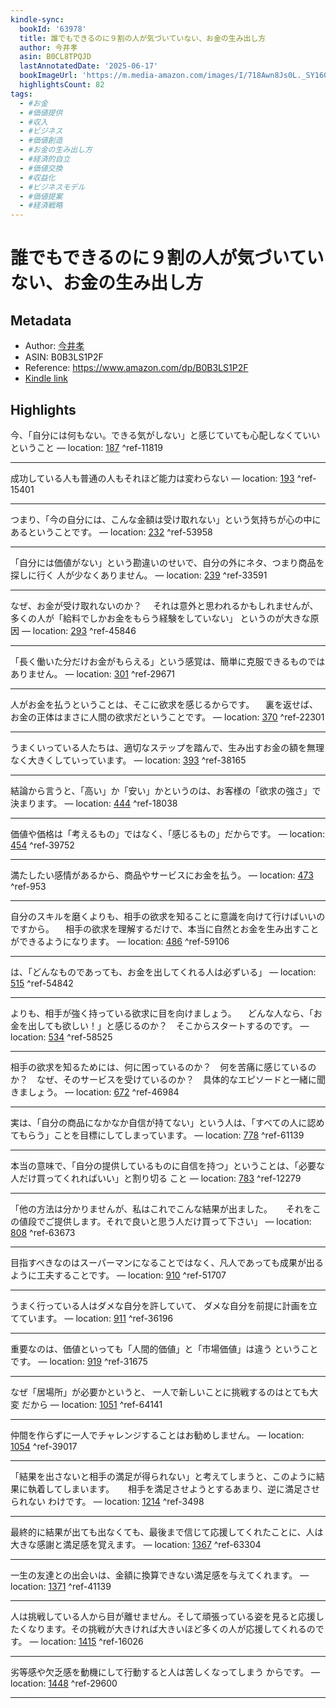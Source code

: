```yaml
---
kindle-sync:
  bookId: '63978'
  title: 誰でもできるのに９割の人が気づいていない、お金の生み出し方
  author: 今井孝
  asin: B0CL8TPQJD
  lastAnnotatedDate: '2025-06-17'
  bookImageUrl: 'https://m.media-amazon.com/images/I/718Awn8Js0L._SY160.jpg'
  highlightsCount: 82
tags:
  - #お金
  - #価値提供
  - #収入
  - #ビジネス
  - #価値創造
  - #お金の生み出し方
  - #経済的自立
  - #価値交換
  - #収益化
  - #ビジネスモデル
  - #価値提案
  - #経済戦略
---
```

# 誰でもできるのに９割の人が気づいていない、お金の生み出し方
## Metadata
* Author: [今井孝](https://www.amazon.comundefined)
* ASIN: B0B3LS1P2F
* Reference: https://www.amazon.com/dp/B0B3LS1P2F
* [Kindle link](kindle://book?action=open&asin=B0B3LS1P2F)

## Highlights
今、「自分には何もない。できる気がしない」と感じていても心配しなくていいということ — location: [187](kindle://book?action=open&asin=B0B3LS1P2F&location=187) ^ref-11819

---
成功している人も普通の人もそれほど能力は変わらない — location: [193](kindle://book?action=open&asin=B0B3LS1P2F&location=193) ^ref-15401

---
つまり、「今の自分には、こんな金額は受け取れない」という気持ちが心の中にあるということです。 — location: [232](kindle://book?action=open&asin=B0B3LS1P2F&location=232) ^ref-53958

---
「自分には価値がない」という勘違いのせいで、自分の外にネタ、つまり商品を探しに行く 人が少なくありません。 — location: [239](kindle://book?action=open&asin=B0B3LS1P2F&location=239) ^ref-33591

---
なぜ、お金が受け取れないのか？ 　それは意外と思われるかもしれませんが、多くの人が「給料でしかお金をもらう経験をしていない」 というのが大きな原因 — location: [293](kindle://book?action=open&asin=B0B3LS1P2F&location=293) ^ref-45846

---
「長く働いた分だけお金がもらえる」という感覚は、簡単に克服できるものではありません。 — location: [301](kindle://book?action=open&asin=B0B3LS1P2F&location=301) ^ref-29671

---
人がお金を払うということは、そこに欲求を感じるからです。 　裏を返せば、お金の正体はまさに人間の欲求だということです。 — location: [370](kindle://book?action=open&asin=B0B3LS1P2F&location=370) ^ref-22301

---
うまくいっている人たちは、適切なステップを踏んで、生み出すお金の額を無理なく大きくしていっています。 — location: [393](kindle://book?action=open&asin=B0B3LS1P2F&location=393) ^ref-38165

---
結論から言うと、「高い」か「安い」かというのは、お客様の「欲求の強さ」で決まります。 — location: [444](kindle://book?action=open&asin=B0B3LS1P2F&location=444) ^ref-18038

---
価値や価格は「考えるもの」ではなく、「感じるもの」だからです。 — location: [454](kindle://book?action=open&asin=B0B3LS1P2F&location=454) ^ref-39752

---
満たしたい感情があるから、商品やサービスにお金を払う。 — location: [473](kindle://book?action=open&asin=B0B3LS1P2F&location=473) ^ref-953

---
自分のスキルを磨くよりも、相手の欲求を知ることに意識を向けて行けばいいのですから。 　相手の欲求を理解するだけで、本当に自然とお金を生み出すことができるようになります。 — location: [486](kindle://book?action=open&asin=B0B3LS1P2F&location=486) ^ref-59106

---
は、「どんなものであっても、お金を出してくれる人は必ずいる」 — location: [515](kindle://book?action=open&asin=B0B3LS1P2F&location=515) ^ref-54842

---
よりも、相手が強く持っている欲求に目を向けましょう。 　どんな人なら、「お金を出しても欲しい！」と感じるのか？　そこからスタートするのです。 — location: [534](kindle://book?action=open&asin=B0B3LS1P2F&location=534) ^ref-58525

---
相手の欲求を知るためには、何に困っているのか？　何を苦痛に感じているのか？　なぜ、そのサービスを受けているのか？　具体的なエピソードと一緒に聞きましょう。 — location: [672](kindle://book?action=open&asin=B0B3LS1P2F&location=672) ^ref-46984

---
実は、「自分の商品になかなか自信が持てない」という人は、「すべての人に認めてもらう」ことを目標にしてしまっています。 — location: [778](kindle://book?action=open&asin=B0B3LS1P2F&location=778) ^ref-61139

---
本当の意味で、「自分の提供しているものに自信を持つ」ということは、「必要な人だけ買ってくれればいい」と割り切る こと — location: [783](kindle://book?action=open&asin=B0B3LS1P2F&location=783) ^ref-12279

---
「他の方法は分かりませんが、私はこれでこんな結果が出ました。 　 それをこの値段でご提供します。それで良いと思う人だけ買って下さい」 — location: [808](kindle://book?action=open&asin=B0B3LS1P2F&location=808) ^ref-63673

---
目指すべきなのはスーパーマンになることではなく、凡人であっても成果が出るように工夫することです。 — location: [910](kindle://book?action=open&asin=B0B3LS1P2F&location=910) ^ref-51707

---
うまく行っている人はダメな自分を許していて、 ダメな自分を前提に計画を立てています。 — location: [911](kindle://book?action=open&asin=B0B3LS1P2F&location=911) ^ref-36196

---
重要なのは、価値といっても「人間的価値」と「市場価値」は違う ということです。 — location: [919](kindle://book?action=open&asin=B0B3LS1P2F&location=919) ^ref-31675

---
なぜ「居場所」が必要かというと、 一人で新しいことに挑戦するのはとても大変 だから — location: [1051](kindle://book?action=open&asin=B0B3LS1P2F&location=1051) ^ref-64141

---
仲間を作らずに一人でチャレンジすることはお勧めしません。 — location: [1054](kindle://book?action=open&asin=B0B3LS1P2F&location=1054) ^ref-39017

---
「結果を出さないと相手の満足が得られない」と考えてしまうと、このように結果に執着してしまいます。 　 相手を満足させようとするあまり、逆に満足させられない わけです。 — location: [1214](kindle://book?action=open&asin=B0B3LS1P2F&location=1214) ^ref-3498

---
最終的に結果が出ても出なくても、最後まで信じて応援してくれたことに、人は大きな感謝と満足感を覚えます。 — location: [1367](kindle://book?action=open&asin=B0B3LS1P2F&location=1367) ^ref-63304

---
一生の友達との出会いは、金額に換算できない満足感を与えてくれます。 — location: [1371](kindle://book?action=open&asin=B0B3LS1P2F&location=1371) ^ref-41139

---
人は挑戦している人から目が離せません。そして頑張っている姿を見ると応援したくなります。その挑戦が大きければ大きいほど多くの人が応援してくれるのです。 — location: [1415](kindle://book?action=open&asin=B0B3LS1P2F&location=1415) ^ref-16026

---
劣等感や欠乏感を動機にして行動すると人は苦しくなってしまう からです。 — location: [1448](kindle://book?action=open&asin=B0B3LS1P2F&location=1448) ^ref-29600

---
